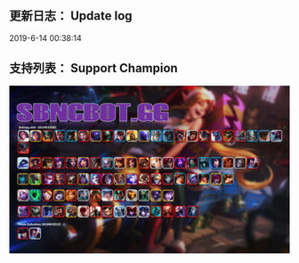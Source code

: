 ## 更新日志： Update log	
2019-6-14 00:38:14

	
	
## 支持列表： Support Champion
  ![支持英雄](https://github.com/Entropy-AIO/Dependencies/blob/master/Other/Champion.jpg)
	